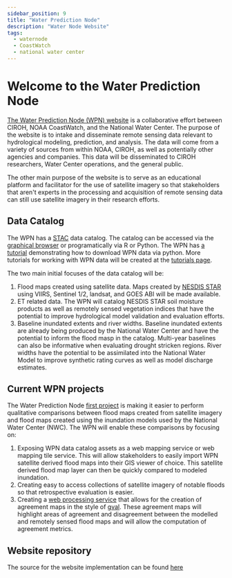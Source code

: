 ```yaml
---
sidebar_position: 9
title: "Water Prediction Node"
description: "Water Node Website"
tags:
  - waternode
  - CoastWatch
  - national water center
---
```


# Welcome to the Water Prediction Node

[The Water Prediction Node (WPN) website](https://waternode.ciroh.org/) is a collaborative effort between CIROH, NOAA CoastWatch, and the National Water Center. The purpose of the website is to intake and disseminate remote sensing data relevant to hydrological modeling, prediction, and analysis. The data will come from a variety of sources from within NOAA, CIROH, as well as potentially other agencies and companies. This data will be disseminated to CIROH researchers, Water Center operations, and the general public.

The other main purpose of the website is to serve as an educational platform and facilitator for the use of satellite imagery so that stakeholders that aren't experts in the processing and acquisition of remote sensing data can still use satellite imagery in their research efforts.

## Data Catalog

The WPN has a [STAC](https://stacspec.org/en) data catalog. The catalog can be accessed via the [graphical browser](https://waternode.ciroh.org/catalog/?.language=en) or programatically via R or Python. The WPN has [a tutorial](https://colab.research.google.com/drive/17IME_lDGYwpLR_Wv-NZW5nm519XK3oMT?usp=sharing) demonstrating how to download WPN data via python. More tutorials for working with WPN data will be created at the [tutorials page](https://waternode.ciroh.org/tutorials.html).

The two main initial focuses of the data catalog will be:
1. Flood maps created using satellite data. Maps created by [NESDIS STAR](https://www.star.nesdis.noaa.gov/star/index.php) using VIIRS, Sentinel 1/2, landsat, and GOES ABI will be made available.
2. ET related data. The WPN will catalog NESDIS STAR soil moisture products as well as remotely sensed vegetation indices that have the potential to improve hydrological model validation and evaluation efforts. 
3. Baseline inundated extents and river widths. Baseline inundated extents are already being produced by the National Water Center and have the potential to inform the flood masp in the catalog. Multi-year baselines can also be informative when evaluating drought stricken regions. River widths have the potential to be assimilated into the National Water Model to improve synthetic rating curves as well as model discharge estimates.

## Current WPN projects

The Water Prediction Node [first project](https://waternode.ciroh.org/fim.html) is making it easier to perform qualitative comparisons between flood maps created from satellite imagery and flood maps created using the inundation models used by the National Water Center (NWC). The WPN will enable these comparisons by focusing on:
1. Exposing WPN data catalog assets as a web mapping service or web mapping tile service. This will allow stakeholders to easily import WPN satellite derived flood maps into their GIS viewer of choice. This satellite derived flood map layer can then be quickly compared to modeled inundation. 
2. Creating easy to access collections of satellite imagery of notable floods so that retrospective evaluation is easier.
3. Creating a [web processing service](https://www.ogc.org/standard/wps/) that allows for the creation of agreement maps in the style of [gval](https://github.com/noaa-owp/gval). These agreement maps will highlight areas of agreement and disagreement between the modelled and remotely sensed flood maps and will allow the computation of agreement metrics. 

## Website repository

The source for the website implementation can be found [here](https://github.com/dylanlee/wnweb/tree/main)

